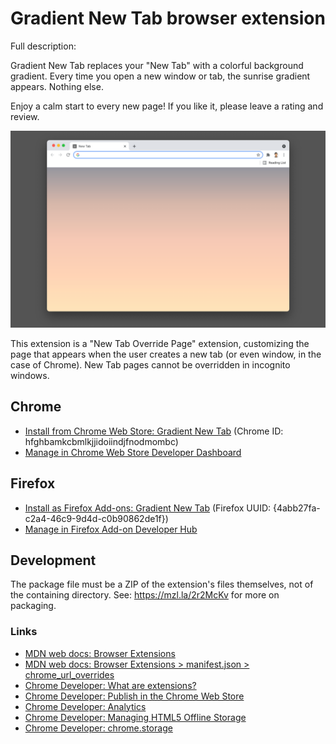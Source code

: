 # Gradient New Tab browser extension

Full description:

Gradient New Tab replaces your "New Tab" with a colorful background gradient. Every time you open a new window or tab, the sunrise gradient appears. Nothing else.

Enjoy a calm start to every new page! If you like it, please leave a rating and review.

![Gradient New Tab screenshot](./builds/v0.1.2/v0.1.2-1280x800.png?raw=true)

This extension is a "New Tab Override Page" extension, customizing the page that appears when the user creates a new tab (or even window, in the case of Chrome). New Tab pages cannot be overridden in incognito windows.

## Chrome
- [Install from Chrome Web Store: Gradient New Tab](https://chrome.google.com/webstore/detail/gradient-new-tab/hfghbamkcbmlkjjidoiindjfnodmombc) (Chrome ID: hfghbamkcbmlkjjidoiindjfnodmombc)
- [Manage in Chrome Web Store Developer Dashboard](https://chrome.google.com/webstore/developer/dashboard)

## Firefox
- [Install as Firefox Add-ons: Gradient New Tab](https://addons.mozilla.org/en-US/firefox/addon/gradient-new-tab/) (Firefox UUID: {4abb27fa-c2a4-46c9-9d4d-c0b90862de1f})
- [Manage in Firefox Add-on Developer Hub](https://addons.mozilla.org/en-US/developers/)

## Development
The package file must be a ZIP of the extension's files themselves, not of the containing directory. See: https://mzl.la/2r2McKv for more on packaging.

### Links
- [MDN web docs: Browser Extensions](https://developer.mozilla.org/en-US/docs/Mozilla/Add-ons/WebExtensions)
- [MDN web docs: Browser Extensions > manifest.json > chrome_url_overrides](https://developer.mozilla.org/en-US/docs/Mozilla/Add-ons/WebExtensions/manifest.json/chrome_url_overrides)
- [Chrome Developer: What are extensions?](https://developer.chrome.com/extensions)
- [Chrome Developer: Publish in the Chrome Web Store](https://developer.chrome.com/webstore/publish)
- [Chrome Developer: Analytics](https://developer.chrome.com/apps/analytics)
- [Chrome Developer: Managing HTML5 Offline Storage](https://developer.chrome.com/apps/offline_storage)
- [Chrome Developer: chrome.storage](https://developer.chrome.com/apps/storage)
